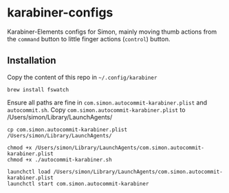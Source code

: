 # karabiner-configs
Karabiner-Elements configs for Simon, mainly moving thumb actions from the `command` button to little finger actions (`control`) button.

## Installation

Copy the content of this repo in `~/.config/karabiner`

```shell
brew install fswatch
```

Ensure all paths are fine in `com.simon.autocommit-karabiner.plist` and `autocommit.sh`.
Copy `com.simon.autocommit-karabiner.plist` to /Users/simon/Library/LaunchAgents/
```shell
cp com.simon.autocommit-karabiner.plist /Users/simon/Library/LaunchAgents/
```


```shell
chmod +x /Users/simon/Library/LaunchAgents/com.simon.autocommit-karabiner.plist
chmod +x ./autocommit-karabiner.sh
```

```shell
launchctl load /Users/simon/Library/LaunchAgents/com.simon.autocommit-karabiner.plist
launchctl start com.simon.autocommit-karabiner
```
